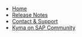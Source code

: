 * [Home](/README.md)
* [Release Notes](/release-notes.md)
* [Contact & Support](/contacts-support.md)
* [Kyma on SAP Community](https://community.sap.com/topics/kyma)